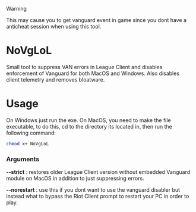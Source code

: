 > [!Warning]
> This may cause you to get vanguard event in game since you dont have a anticheat session when using this tool.

# NoVgLoL
Small tool to suppress VAN errors in League Client and disables enforcement of Vanguard for both MacOS and Windows. Also disables client telemetry and removes bloatware.

# Usage
On Windows just run the exe. On MacOS, you need to make the file executable, to do this, cd to the directory its located in, then run the following command:
```bash
chmod x+ NoVgLoL
```
### Arguments
**--strict** : restores older League Client version without embedded Vanguard module on MacOS in addition to just suppressing errors.

**--norestart** : use this if you dont want to use the vanguard disabler but instead what to bypass the Riot Client prompt to restart your PC in order to play.
